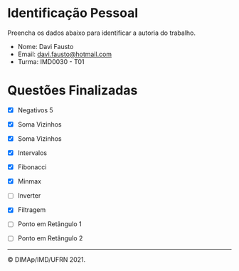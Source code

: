 ﻿# Identificação Pessoal

Preencha os dados abaixo para identificar a autoria do trabalho.

- Nome: Davi Fausto
- Email: davi.fausto@hotmail.com
- Turma: IMD0030 - T01

# Questões Finalizadas

- [X] Negativos 5
- [X] Soma Vizinhos
- [X] Soma Vizinhos
- [X] Intervalos
- [X] Fibonacci
- [X] Minmax
- [ ] Inverter
- [X] Filtragem
- [ ] Ponto em Retângulo 1
- [ ] Ponto em Retângulo 2


--------
&copy; DIMAp/IMD/UFRN 2021.
